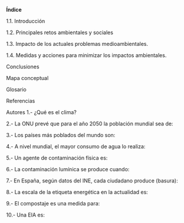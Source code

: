**Índice**

1.1. Introducción

1.2. Principales retos ambientales y sociales

1.3. Impacto de los actuales problemas medioambientales.

1.4. Medidas y acciones para minimizar los impactos ambientales.
 
Conclusiones

Mapa conceptual

Glosario

Referencias

Autores
1.- ¿Qué es el clima?

2.- La ONU prevé que para el año 2050 la población mundial sea de:

3.- Los países más poblados del mundo son:

4.- A nivel mundial, el mayor consumo de agua lo realiza:

5.- Un agente de contaminación física es:

6.- La contaminación lumínica se produce cuando:

7.- En España, según datos del  INE, cada ciudadano produce (basura):

8.- La escala de la etiqueta energética en la actualidad es:

9.- El compostaje es una medida para:

10.- Una EIA es:
